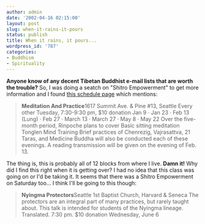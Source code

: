 ```yaml
---
author: admin
date: '2002-04-16 02:15:00'
layout: post
slug: when-it-rains-it-pours
status: publish
title: When it rains, it pours...
wordpress_id: '787'
categories:
- Buddhism
- Spirituality
---
```


**Anyone know of any decent Tibetan Buddhist e-mail lists that are worth
the trouble?** So, I was doing a seatch on "Shitro Empowerment" to get
more information and I found [this schedule
page](http://kilung.org/schedule/schedule.htm) which mentions:

> **Meditation And Practice**1617 Summit Ave. & Pine \#13, Seattle Every
> other Tuesday, 7:30-9:30 pm, $10 donation Jan 9 · Jan 23 · Feb 13
> (Lung) · Feb 27 · March 13 · March 27 · May 8 · May 22 Over the
> five-month period, Rinpoche plans to cover Basic sitting meditation
> Tonglen Mind Training Brief practices of Chenrezig, Vajrasattva, 21
> Taras, and Medicine Buddha will also be conducted each of these
> evenings. A reading transmission will be given on the evening of Feb.
> 13.

The thing is, this is probably all of 12 blocks from where I live.
**Damn it!** Why did I find this right when it is getting over? I had no
idea that this class was going on or I'd be taking it. It seems that
there was a Shitro Empowerment on Saturday too... I think I'll be going
to this though:

> **Nyingma Protectors**Seattle 1st Baptist Church, Harvard & Seneca The
> protectors are an integral part of many practices, but rarely taught
> about. This talk is intended for students of the Nyingma lineage.
> Translated. 7:30 pm. $10 donation Wednesday, June 6
